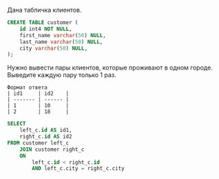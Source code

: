 Дана табличка клиентов.

```sql
CREATE TABLE customer (
	id int4 NOT NULL,
	first_name varchar(50) NULL,
	last_name varchar(50) NULL,
	city varchar(50) NULL,
);
```

Нужно вывести пары клиентов, которые проживают в одном городе. Выведите каждую пару только 1 раз.

```
Формат ответа 
| id1     | id2    |
| ------- | ------ |
| 1       | 10     |
| 2       | 18     |
```

```sql
SELECT 
    left_c.id AS id1, 
    right_c.id AS id2
FROM customer left_c
    JOIN customer right_c
    ON 
        left_c.id < right_c.id
        AND left_c.city = right_c.city
```
